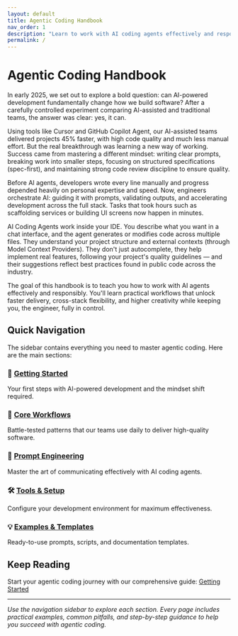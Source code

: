 ```yaml
---
layout: default
title: Agentic Coding Handbook
nav_order: 1
description: "Learn to work with AI coding agents effectively and responsibly"
permalink: /
---
```


# Agentic Coding Handbook

In early 2025, we set out to explore a bold question: can AI-powered development fundamentally change how we build software? After a carefully controlled experiment comparing AI-assisted and traditional teams, the answer was clear: yes, it can.

Using tools like Cursor and GitHub Copilot Agent, our AI-assisted teams delivered projects 45% faster, with high code quality and much less manual effort. But the real breakthrough was learning a new way of working. Success came from mastering a different mindset: writing clear prompts, breaking work into smaller steps, focusing on structured specifications (spec-first), and maintaining strong code review discipline to ensure quality.

Before AI agents, developers wrote every line manually and progress depended heavily on personal expertise and speed. Now, engineers orchestrate AI: guiding it with prompts, validating outputs, and accelerating development across the full stack. Tasks that took hours such as scaffolding services or building UI screens now happen in minutes.

AI Coding Agents work inside your IDE. You describe what you want in a chat interface, and the agent generates or modifies code across multiple files. They understand your project structure and external contexts (through Model Context Providers). They don't just autocomplete, they help implement real features, following your project's quality guidelines — and their suggestions reflect best practices found in public code across the industry.

The goal of this handbook is to teach you how to work with AI agents effectively and responsibly. You'll learn practical workflows that unlock faster delivery, cross-stack flexibility, and higher creativity while keeping you, the engineer, fully in control.

## Quick Navigation

The sidebar contains everything you need to master agentic coding. Here are the main sections:

### 🚀 **[Getting Started](getting-started/)**

Your first steps with AI-powered development and the mindset shift required.

### 🔄 **[Core Workflows](core-workflows/)**

Battle-tested patterns that our teams use daily to deliver high-quality software.

### 🧠 **[Prompt Engineering](prompt-engineering/)**

Master the art of communicating effectively with AI coding agents.

### 🛠️ **[Tools & Setup](tools-setup/)**

Configure your development environment for maximum effectiveness.

### 💡 **[Examples & Templates](examples/)**

Ready-to-use prompts, scripts, and documentation templates.

## Keep Reading

Start your agentic coding journey with our comprehensive guide: [Getting Started](./getting-started.md)

---

_Use the navigation sidebar to explore each section. Every page includes practical examples, common pitfalls, and step-by-step guidance to help you succeed with agentic coding._

